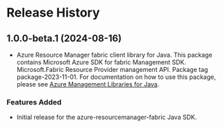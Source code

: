 # Release History

## 1.0.0-beta.1 (2024-08-16)

- Azure Resource Manager fabric client library for Java. This package contains Microsoft Azure SDK for fabric Management SDK. Microsoft.Fabric Resource Provider management API. Package tag package-2023-11-01. For documentation on how to use this package, please see [Azure Management Libraries for Java](https://aka.ms/azsdk/java/mgmt).
### Features Added

- Initial release for the azure-resourcemanager-fabric Java SDK.
